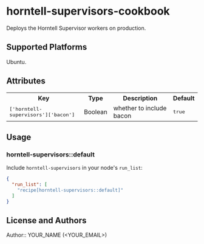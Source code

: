# horntell-supervisors-cookbook

Deploys the Horntell Supervisor workers on production.

## Supported Platforms

Ubuntu.

## Attributes

<table>
  <tr>
    <th>Key</th>
    <th>Type</th>
    <th>Description</th>
    <th>Default</th>
  </tr>
  <tr>
    <td><tt>['horntell-supervisors']['bacon']</tt></td>
    <td>Boolean</td>
    <td>whether to include bacon</td>
    <td><tt>true</tt></td>
  </tr>
</table>

## Usage

### horntell-supervisors::default

Include `horntell-supervisors` in your node's `run_list`:

```json
{
  "run_list": [
    "recipe[horntell-supervisors::default]"
  ]
}
```

## License and Authors

Author:: YOUR_NAME (<YOUR_EMAIL>)
